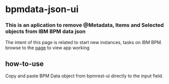 # bpmdata-json-ui

### This is an aplication to remove @Metadata, Items and Selected objects from IBM BPM data json

The intent of this page is related to start new instances, tasks on IBM BPM.
browse to the [page](https://jere201086.github.io/bpmdata-json-ui/) to view app working

## how-to-use


Copy and paste BPM Data object from bpmrest-ui directly to the input field.


